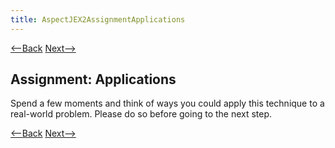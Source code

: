 ```yaml
---
title: AspectJEX2AssignmentApplications
---
```

[<--Back](AspectJEX2ApplyYourself) [Next-->](AspectJEX2ApplicationsOfFieldManipulationInterception)

## Assignment: Applications
Spend a few moments and think of ways you could apply this technique to a real-world problem. Please do so before going to the next step.

[<--Back](AspectJEX2ApplyYourself) [Next-->](AspectJEX2ApplicationsOfFieldManipulationInterception)
